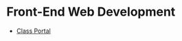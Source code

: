 # Front-End Web Development
- [Class Portal](http://jaydenskuladottir.me/front.end.web.development/classPortal.html)